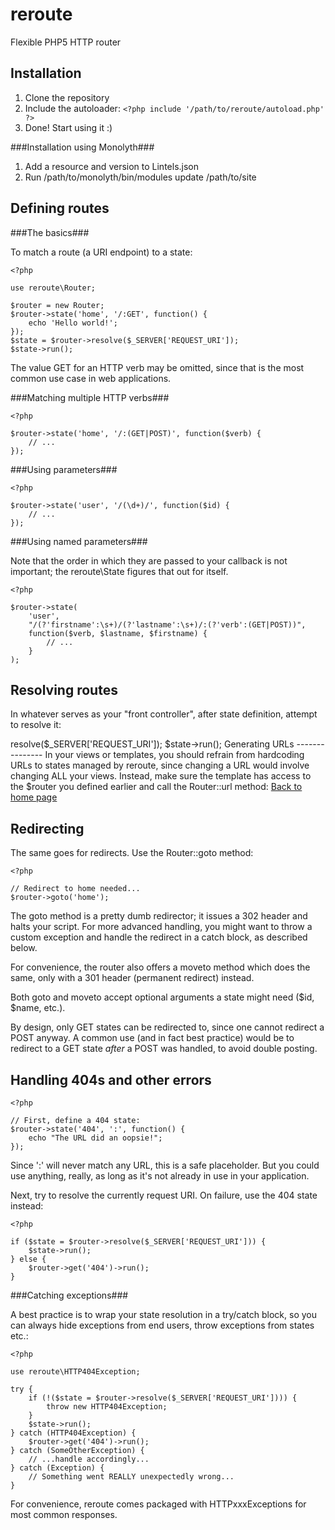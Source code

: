 # reroute
Flexible PHP5 HTTP router

Installation
------------

1. Clone the repository
2. Include the autoloader: `<?php include '/path/to/reroute/autoload.php' ?>`
3. Done! Start using it :)

###Installation using Monolyth###

1. Add a resource and version to Lintels.json
2. Run /path/to/monolyth/bin/modules update /path/to/site

Defining routes
---------------

###The basics###

To match a route (a URI endpoint) to a state:

    <?php

    use reroute\Router;

    $router = new Router;
    $router->state('home', '/:GET', function() {
        echo 'Hello world!';
    });
    $state = $router->resolve($_SERVER['REQUEST_URI']);
    $state->run();

The value GET for an HTTP verb may be omitted, since that is the most common
use case in web applications.

###Matching multiple HTTP verbs###

    <?php

    $router->state('home', '/:(GET|POST)', function($verb) {
        // ...
    });

###Using parameters###

    <?php

    $router->state('user', '/(\d+)/', function($id) {
        // ...
    });

###Using named parameters###

Note that the order in which they are passed to your callback is not important;
the reroute\State figures that out for itself.

    <?php

    $router->state(
        'user',
        "/(?'firstname':\s+)/(?'lastname':\s+)/:(?'verb':(GET|POST))",
        function($verb, $lastname, $firstname) {
            // ...
        }
    );

Resolving routes
----------------

In whatever serves as your "front controller", after state definition, attempt
to resolve it:

<?php

$state = $router->resolve($_SERVER['REQUEST_URI']);
$state->run();

Generating URLs
---------------

In your views or templates, you should refrain from hardcoding URLs to states
managed by reroute, since changing a URL would involve changing ALL your views.

Instead, make sure the template has access to the $router you defined earlier
and call the Router::url method:

    <a href="<?=$router->url('home')?>">Back to home page</a>

Redirecting
-----------

The same goes for redirects. Use the Router::goto method:

    <?php

    // Redirect to home needed...
    $router->goto('home');

The goto method is a pretty dumb redirector; it issues a 302 header and halts
your script. For more advanced handling, you might want to throw a custom
exception and handle the redirect in a catch block, as described below.

For convenience, the router also offers a moveto method which does the same,
only with a 301 header (permanent redirect) instead.

Both goto and moveto accept optional arguments a state might need ($id, $name,
etc.).

By design, only GET states can be redirected to, since one cannot redirect a
POST anyway. A common use (and in fact best practice) would be to redirect to
a GET state _after_ a POST was handled, to avoid double posting.

Handling 404s and other errors
------------------------------

    <?php

    // First, define a 404 state:
    $router->state('404', ':', function() {
        echo "The URL did an oopsie!";
    });

Since ':' will never match any URL, this is a safe placeholder. But you could
use anything, really, as long as it's not already in use in your application.

Next, try to resolve the currently request URI. On failure, use the 404 state
instead:

    <?php

    if ($state = $router->resolve($_SERVER['REQUEST_URI'])) {
        $state->run();
    } else {
        $router->get('404')->run();
    }

###Catching exceptions###

A best practice is to wrap your state resolution in a try/catch block, so you
can always hide exceptions from end users, throw exceptions from states etc.:

    <?php
    
    use reroute\HTTP404Exception;

    try {
        if (!($state = $router->resolve($_SERVER['REQUEST_URI']))) {
            throw new HTTP404Exception;
        }
        $state->run();
    } catch (HTTP404Exception) {
        $router->get('404')->run();
    } catch (SomeOtherException) {
        // ...handle accordingly...
    } catch (Exception) {
        // Something went REALLY unexpectedly wrong...
    }

For convenience, reroute comes packaged with HTTPxxxExceptions for most common
responses.
